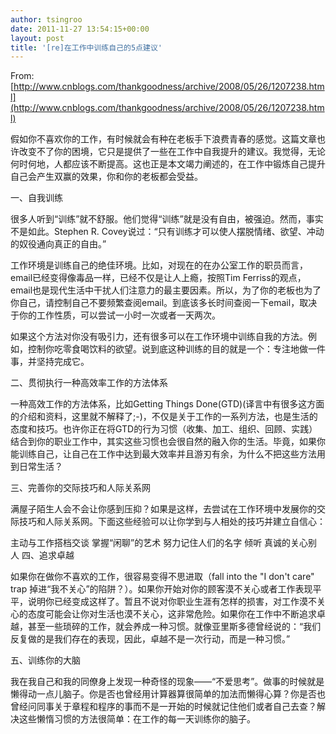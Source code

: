 ```yaml
---
author: tsingroo
date: 2011-11-27 13:54:15+00:00
layout: post
title: '[re]在工作中训练自己的5点建议'
---
```


From:[http://www.cnblogs.com/thankgoodness/archive/2008/05/26/1207238.html](http://www.cnblogs.com/thankgoodness/archive/2008/05/26/1207238.html)


假如你不喜欢你的工作，有时候就会有种在老板手下浪费青春的感觉。这篇文章也许改变不了你的困境，它只是提供了一些在工作中自我提升的建议。我觉得，无论何时何地，人都应该不断提高。这也正是本文竭力阐述的，在工作中锻炼自己提升自己会产生双赢的效果，你和你的老板都会受益。

<!-- more -->一、自我训练

很多人听到“训练”就不舒服。他们觉得“训练”就是没有自由，被强迫。然而，事实不是如此。Stephen R. Covey说过：“只有训练才可以使人摆脱情绪、欲望、冲动的奴役通向真正的自由。”

工作环境是训练自己的绝佳环境。比如，对现在的在办公室工作的职员而言，email已经变得像毒品一样，已经不仅是让人上瘾，按照Tim Ferriss的观点，email也是现代生活中干扰人们注意力的最主要因素。所以，为了你的老板也为了你自己，请控制自己不要频繁查阅email。到底该多长时间查阅一下email，取决于你的工作性质，可以尝试一小时一次或者一天两次。

如果这个方法对你没有吸引力，还有很多可以在工作环境中训练自我的方法。例如，控制你吃零食喝饮料的欲望。说到底这种训练的目的就是一个：专注地做一件事，并坚持完成它。

二、贯彻执行一种高效率工作的方法体系

一种高效工作的方法体系，比如Getting Things Done(GTD)(译言中有很多这方面的介绍和资料，这里就不解释了;-)，不仅是关于工作的一系列方法，也是生活的态度和技巧。也许你正在将GTD的行为习惯（收集、加工、组织、回顾、实践）结合到你的职业工作中，其实这些习惯也会很自然的融入你的生活。毕竟，如果你能训练自己，让自己在工作中达到最大效率并且游刃有余，为什么不把这些方法用到日常生活？

三、完善你的交际技巧和人际关系网

满屋子陌生人会不会让你感到压抑？如果是这样，去尝试在工作环境中发展你的交际技巧和人际关系网。下面这些经验可以让你学到与人相处的技巧并建立自信心：

主动与工作搭档交谈
掌握“闲聊”的艺术
努力记住人们的名字
倾听
真诚的关心别人
四、追求卓越

如果你在做你不喜欢的工作，很容易变得不思进取（fall into the "I don't care" trap 掉进“我不关心”的陷阱？）。如果你开始对你的顾客漠不关心或者工作表现平平，说明你已经变成这样了。暂且不说对你职业生涯有怎样的损害，对工作漠不关心的态度可能会让你对生活也漠不关心，这非常危险。如果你在工作中不断追求卓越，甚至一些琐碎的工作，就会养成一种习惯。就像亚里斯多德曾经说的：“我们反复做的是我们存在的表现，因此，卓越不是一次行动，而是一种习惯。”

五、训练你的大脑

我在我自己和我的同僚身上发现一种奇怪的现象——“不爱思考”。做事的时候就是懒得动一点儿脑子。你是否也曾经用计算器算很简单的加法而懒得心算？你是否也曾经问同事关于章程和程序的事而不是一开始的时候就记住他们或者自己去查？解决这些懒惰习惯的方法很简单：在工作的每一天训练你的脑子。

